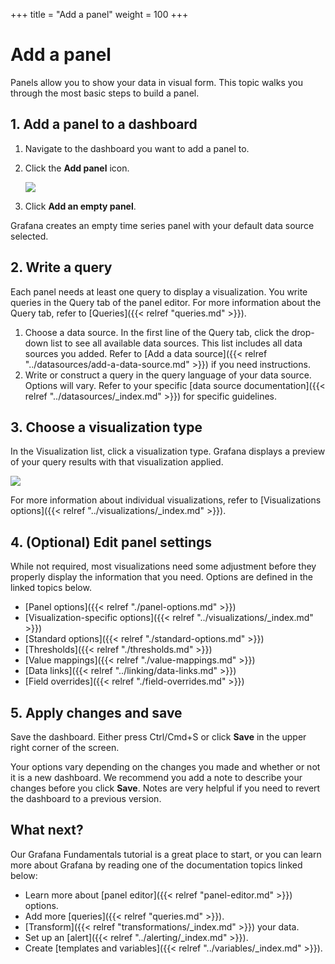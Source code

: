 +++
title = "Add a panel"
weight = 100
+++

# Add a panel

Panels allow you to show your data in visual form. This topic walks you through the most basic steps to build a panel.

## 1. Add a panel to a dashboard

1. Navigate to the dashboard you want to add a panel to.
1. Click the **Add panel** icon.

   ![](/static/img/docs/panels/add-panel-icon-7-0.png)

1. Click **Add an empty panel**.

Grafana creates an empty time series panel with your default data source selected.

## 2. Write a query

Each panel needs at least one query to display a visualization. You write queries in the Query tab of the panel editor. For more information about the Query tab, refer to [Queries]({{< relref "queries.md" >}}).

1. Choose a data source. In the first line of the Query tab, click the drop-down list to see all available data sources. This list includes all data sources you added. Refer to [Add a data source]({{< relref "../datasources/add-a-data-source.md" >}}) if you need instructions.
1. Write or construct a query in the query language of your data source. Options will vary. Refer to your specific [data source documentation]({{< relref "../datasources/_index.md" >}}) for specific guidelines.

## 3. Choose a visualization type

In the Visualization list, click a visualization type. Grafana displays a preview of your query results with that visualization applied.

![](/static/img/docs/panel-editor/select-visualization-8-0.png)

For more information about individual visualizations, refer to [Visualizations options]({{< relref "../visualizations/_index.md" >}}).

## 4. (Optional) Edit panel settings

While not required, most visualizations need some adjustment before they properly display the information that you need. Options are defined in the linked topics below.

- [Panel options]({{< relref "./panel-options.md" >}})
- [Visualization-specific options]({{< relref "../visualizations/_index.md" >}})
- [Standard options]({{< relref "./standard-options.md" >}})
- [Thresholds]({{< relref "./thresholds.md" >}})
- [Value mappings]({{< relref "./value-mappings.md" >}})
- [Data links]({{< relref "../linking/data-links.md" >}})
- [Field overrides]({{< relref "./field-overrides.md" >}})

## 5. Apply changes and save

Save the dashboard. Either press Ctrl/Cmd+S or click **Save** in the upper right corner of the screen.

Your options vary depending on the changes you made and whether or not it is a new dashboard. We recommend you add a note to describe your changes before you click **Save**. Notes are very helpful if you need to revert the dashboard to a previous version.

## What next?

Our Grafana Fundamentals tutorial is a great place to start, or you can learn more about Grafana by reading one of the documentation topics linked below:

- Learn more about [panel editor]({{< relref "panel-editor.md" >}}) options.
- Add more [queries]({{< relref "queries.md" >}}).
- [Transform]({{< relref "transformations/_index.md" >}}) your data.
- Set up an [alert]({{< relref "../alerting/_index.md" >}}).
- Create [templates and variables]({{< relref "../variables/_index.md" >}}).
